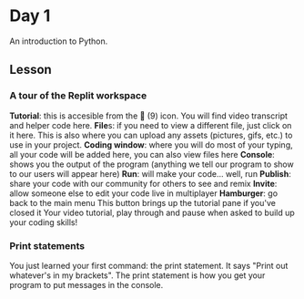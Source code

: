 # Day 1 
An introduction to Python. 

## Lesson

### A tour of the Replit workspace
**Tutorial**: this is accesible from the 📖 (9) icon. You will find video transcript and helper code here.
**File**s: if you need to view a different file, just click on it here. This is also where you can upload any assets (pictures, gifs, etc.) to use in your project.
**Coding window**: where you will do most of your typing, all your code will be added here, you can also view files here
**Console**: shows you the output of the program (anything we tell our program to show to our users will appear here)
**Run**: will make your code… well, run
**Publish**: share your code with our community for others to see and remix
**Invite**: allow someone else to edit your code live in multiplayer
**Hamburger**: go back to the main menu
This button brings up the tutorial pane if you've closed it
Your video tutorial, play through and pause when asked to build up your coding skills!

### Print statements
You just learned your first command: the print statement. It says "Print out whatever's in my brackets". The print statement is how you get your program to put messages in the console.

